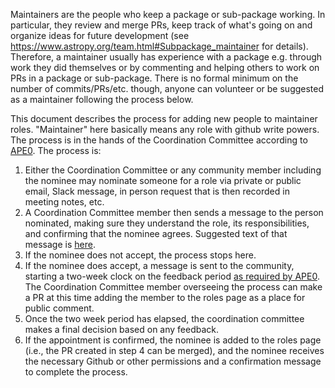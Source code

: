 Maintainers are the people who keep a package or sub-package working. In particular, they review and merge PRs, keep track of what's going on and organize ideas for future development (see https://www.astropy.org/team.html#Subpackage_maintainer for details). Therefore, a maintainer usually has experience with a package e.g. through work they did themselves or by commenting and helping others to work on PRs in a package or sub-package. There is no formal minimum on the number of commits/PRs/etc. though, anyone can volunteer or be suggested as a maintainer following the process below.

This document describes the process for adding new people to maintainer roles.
"Maintainer" here basically means any role with github write powers. The
process is in the hands of the Coordination Committee according to
[APE0](https://github.com/astropy/astropy-APEs/blob/main/APE0.rst). The process is:

1. Either the Coordination Committee or any community member including the 
   nominee may nominate someone for a role via private or public email,
   Slack message, in person request that is then recorded in meeting notes, etc.
2. A Coordination Committee member then sends a message to the person
   nominated, making sure they understand the role, its responsibilities, and
   confirming that the nominee agrees. Suggested text of that message is 
   [here](https://github.com/astropy/astropy-project/blob/main/messages/maintainer_access.md).
3. If the nominee does not accept, the process stops here.
4. If the nominee does accept, a message is sent to the community, starting
   a two-week clock on the feedback period [as required by APE0](https://github.com/astropy/astropy-APEs/blob/main/APE0.rst#responsibilities-and-authority).
   The Coordination Committee member overseeing the process can make a PR at
   this time adding the member to the roles page as a place for public comment.
5. Once the two week period has elapsed, the coordination committee makes a
   final decision based on any feedback. 
6. If the appointment is confirmed, the nominee is added to the roles page (i.e., the PR created in step 4 can
   be merged), and the nominee receives the necessary Github or other 
   permissions and a confirmation message to complete the process.
